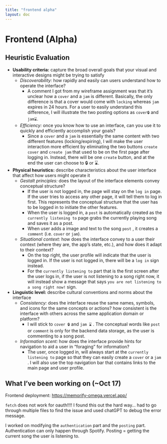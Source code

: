 ```yaml
---
title: "frontend alpha"
layout: doc
---
```


# Frontend (Alpha)

## Heuristic Evaluation

- **Usability criteria:** capture the broad overall goals that your visual and interactive designs might be trying to satisfy
    - *Discoverability:* how rapidly and easily can users understand how to operate the interface?
        - A comment I got from my wireframe assignment was that it’s unclear how a `cover` and a `jam` is different. Basically, the only difference is that a cover would come with `locking` whereas `jam` expires in 24 hours. For a user to easily understand this difference, I will illustrate the two posting options as `cover🔒` and `jam⌛`.
    - *Efficiency:* once you know how to use an interface, can you use it to quickly and efficiently accomplish your goals?
        - Since a `cover` and a `jam` is essentially the same content with two different features (locking/expiring), I will make the user interaction more efficient by eliminating the two buttons `create cover` and `create jam`  that used to be on the first page after logging in. Instead, there will be one `create` button, and at the end the user can choose to 🔒 or ⌛.
- **Physical heuristics:** describe characteristics about the user interface that affect how users might operate it
    - *Gestalt principles:* does the layout of the interface elements convey conceptual structure?
        - If the user is not logged in, the page will stay on the `log in` page. If the user tries to access any other page, it will tell them to log in first. This represents the conceptual structure that the user has to be logged in to initiate the other features.
        - When the user is logged in, a `post` is automatically created as the `currently listening to` page grabs the currently playing song and saves it as a post.
        - When user adds a image and text to the song `post` , it creates a `comment` (i.e.  `cover` or `jam`).
    - *Situational context:* how does the interface convey to a user their context (where they are, the app’s state, etc.), and how does it adapt to their context?
        - On the top right, the user profile will indicate that the user is logged in. If the user is not logged in, there will be a `log in` sign instead.
        - For the `currently listening to` part that is the first screen after the user logs in, if the user is not listening to a song right now, it will instead show a message that says `you are not listening to a song right now!` sign.
- **Linguistic level:** describe cultural conventions and norms about the interface
    - *Consistency:* does the interface reuse the same names, symbols, and icons for the same concepts or actions? how consistent is the interface with others across the same application domain or platform?
        - I will stick to `cover 🔒` and `jam ⌛` . The conceptual words like `post`  or `comment` is only for the backend data storage, as the user is commenting to a song post.
    - *Information scent:* how does the interface provide hints for navigation to aid a user in “foraging” for information?
        - The user, once logged in, will always start at the `currently listening to` page so that they can easily create a `cover`  or a `jam` . I will also use the top navigation bar that contains links to the main page and user profile.

## What I’ve been working on (~Oct 17)

Frontend deployment: https://memorify-omega.vercel.app/

`fetch` does not work for oauth!!!! I found this out the hard way… had to go through multiple files to find the issue and used chatGPT to debug the error message. 

I worked on modifying the `authentication` part and the `posting` part. Authentication can only happen through Spotify. Posting = getting the current song the user is listening to.